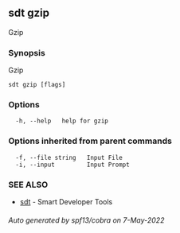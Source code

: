 ## sdt gzip

Gzip

### Synopsis

Gzip

```
sdt gzip [flags]
```

### Options

```
  -h, --help   help for gzip
```

### Options inherited from parent commands

```
  -f, --file string   Input File
  -i, --input         Input Prompt
```

### SEE ALSO

* [sdt](sdt.md)	 - Smart Developer Tools

###### Auto generated by spf13/cobra on 7-May-2022
